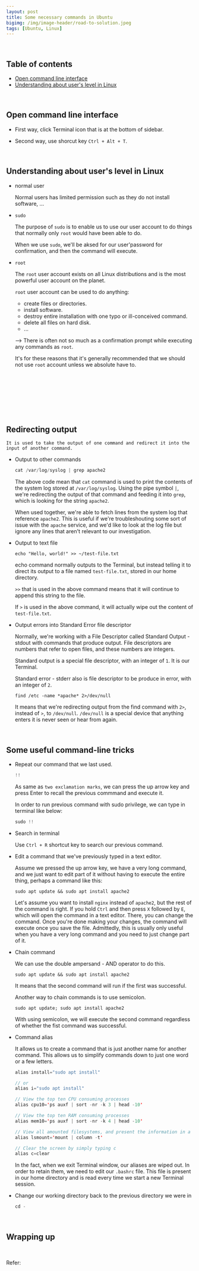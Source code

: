 ```yaml
---
layout: post
title: Some necessary commands in Ubuntu
bigimg: /img/image-header/road-to-solution.jpeg
tags: [Ubuntu, Linux]
---
```





<br>

## Table of contents
- [Open command line interface](#open-command-line-interface)
- [Understanding about user's level in Linux](#understanding-about-user's-level-in-linux)



<br>

## Open command line interface
- First way, click Terminal icon that is at the bottom of sidebar.

- Second way, use shorcut key ```Ctrl + Alt + T```.

<br>

## Understanding about user's level in Linux
- normal user

    Normal users has limited permission such as they do not install software, ...

- ```sudo```

    The purpose of ```sudo``` is to enable us to use our user account to do things that normally only ```root``` would have been able to do.

    When we use ```sudo```, we'll be aksed for our user'password for confirmation, and then the command will execute.

- ```root```

    The ```root``` user account exists on all Linux distributions and is the most powerful user account on the planet.

    ```root``` user account can be used to do anything:
    - create files or directories.
    - install software.
    - destroy entire installation with one typo or ill-conceived command.
    - delete all files on hard disk.
    - ...

    --> There is often not so much as a confirmation prompt while executing any commands as ```root```.

    It's for these reasons that it's generally recommended that we should not use ```root``` account unless we absolute have to.

<br>

## 





<br>

## 





<br>

## Redirecting output

    It is used to take the output of one command and redirect it into the input of another command.

- Output to other commands

    ```python
    cat /var/log/syslog | grep apache2
    ```

    The above code mean that ```cat``` command is used to print the contents of the system log stored at ```/var/log/syslog```. Using the pipe symbol ```|```, we're redirecting the output of that command and feeding it into ```grep```, which is looking for the string ```apache2```.

    When used together, we're able to fetch lines from the system log that reference ```apache2```. This is useful if we're troubleshouting some sort of issue with the ```apache``` service, and we'd like to look at the log file but ignore any lines that aren't relevant to our investigation.

- Output to text file

    ```
    echo "Hello, world!" >> ~/test-file.txt
    ```

    echo command normally outputs to the Terminal, but instead telling it to direct its output to a file named ```test-file.txt```, stored in our home directory. 
    
    ```>>``` that is used in the above command means that it will continue to append this string to the file.

    If ```>``` is used in the above command, it will actually wipe out the content of ```test-file.txt```.

- Output errors into Standard Error file descriptor

    Normally, we're working with a File Descriptor called Standard Output - stdout with commands that produce output. File descriptors are numbers that refer to open files, and these numbers are integers.

    Standard output is a special file descriptor, with an integer of ```1```. It is our Terminal.

    Standard error - stderr also is file descriptor to be produce in error, with an integer of ```2```.

    ```
    find /etc -name *apache* 2>/dev/null
    ```

    It means that we're redirecting output from the find command with ```2>```, instead of ```>```, to ```/dev/null```. ```/dev/null``` is a special device that anything enters it is never seen or hear from again.

<br>

## Some useful command-line tricks
- Repeat our command that we last used.

    ```java
    !!
    ```

    As same as ```two exclamation marks```, we can press the up arrow key and press Enter to recall the previous commmand and execute it.

    In order to run previous command with sudo privilege, we can type in terminal like below:

    ```java
    sudo !!
    ```

- Search in terminal

    Use ```Ctrl + R``` shortcut key to search our previous command.

- Edit a command that we've previously typed in a text editor.

    Assume we pressed the up arrow key, we have a very long command, and we just want to edit part of it without having to execute the entire thing, perhaps a command like this:

    ```
    sudo apt update && sudo apt install apache2
    ```

    Let's assume you want to install ```nginx``` instead of ```apache2```, but the rest of the command is right. If you hold ```Ctrl``` and then press ```X``` followed by ```E```, which will open the command in a text editor. There, you can change the command. Once you're done making your changes, the command will execute once you save the file. Admittedly, this is usually only useful when you have a very long command and you need to just change part of it.

- Chain command

    We can use the double ampersand - AND operator to do this.

    ```
    sudo apt update && sudo apt install apache2
    ```

    It means that the second command will run if the first was successful.

    Another way to chain commands is to use semicolon.

    ```
    sudo apt update; sudo apt install apache2
    ```

    With using semicolon, we will execute the second command regardless of whether the fist command was successful.

- Command alias

    It allows us to create a command that is just another name for another command. This allows us to simplify commands down to just one word or a few letters.

    ```java
    alias install="sudo apt install"

    // or
    alias i="sudo apt install"

    // View the top ten CPU consuming processes
    alias cpu10='ps auxf | sort -nr -k 3 | head -10'

    // View the top ten RAM consuming processes
    alias mem10='ps auxf | sort -nr -k 4 | head -10'

    // View all amounted filesystems, and present the information in a clean tabbed layout
    alias lsmount='mount | column -t'

    // Clear the screen by simply typing c
    alias c=clear
    ```

    In the fact, when we exit Terminal window, our aliases are wiped out. In order to retain them, we need to edit our ```.bashrc``` file. This file is present in our home directory and is read every time we start a new Terminal session.

- Change our working directory back to the previous directory we were in

    ```java
    cd -
    ```

<br>

## Wrapping up




<br>

Refer: